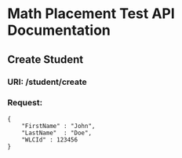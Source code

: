 # Math Placement Test API Documentation
## Create Student
### URI: /student/create
### Request:
```
{
    "FirstName" : "John",
    "LastName"  : "Doe",
    "WLCId" : 123456
}
```